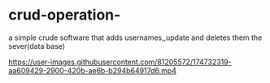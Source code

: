 # crud-operation-
a simple crude software that adds usernames,,update and deletes them the sever(data base)


https://user-images.githubusercontent.com/81205572/174732319-aa609429-2900-420b-ae6b-b294b64917d6.mp4

